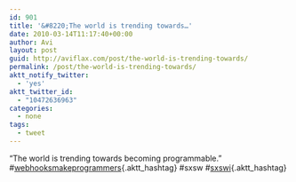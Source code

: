 ```yaml
---
id: 901
title: '&#8220;The world is trending towards…'
date: 2010-03-14T11:17:40+00:00
author: Avi
layout: post
guid: http://aviflax.com/post/the-world-is-trending-towards/
permalink: /post/the-world-is-trending-towards/
aktt_notify_twitter:
  - 'yes'
aktt_twitter_id:
  - "10472636963"
categories:
  - none
tags:
  - tweet
---
```

&#8220;The world is trending towards becoming programmable.&#8221; #[webhooksmakeprogrammers](http://search.twitter.com/search?q=%23webhooksmakeprogrammers){.aktt_hashtag} #sxsw #[sxswi](http://search.twitter.com/search?q=%23sxswi){.aktt_hashtag}